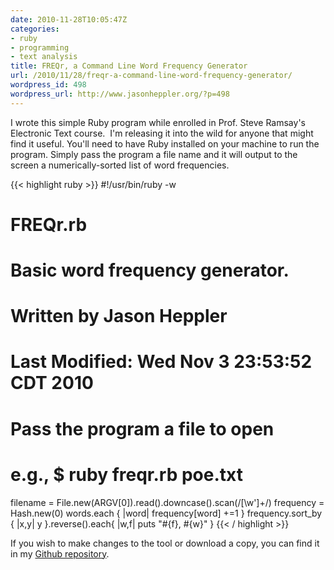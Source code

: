 ```yaml
---
date: 2010-11-28T10:05:47Z
categories:
- ruby
- programming
- text analysis
title: FREQr, a Command Line Word Frequency Generator
url: /2010/11/28/freqr-a-command-line-word-frequency-generator/
wordpress_id: 498
wordpress_url: http://www.jasonheppler.org/?p=498
---
```


I wrote this simple Ruby program while enrolled in Prof. Steve Ramsay's Electronic Text course.  I'm releasing it into the wild for anyone that might find it useful.  You'll need to have Ruby installed on your machine to run the program.  Simply pass the program a file name and it will output to the screen a numerically-sorted list of word frequencies.  <!--more-->

{{< highlight ruby >}}
#!/usr/bin/ruby -w

# FREQr.rb
#
# Basic word frequency generator.
#
# Written by Jason Heppler
#
# Last Modified: Wed Nov 3 23:53:52 CDT 2010

# Pass the program a file to open
# e.g., $ ruby freqr.rb poe.txt
filename = File.new(ARGV[0]).read().downcase().scan(/[\w']+/)
frequency = Hash.new(0)
words.each { |word| frequency[word] +=1 }
frequency.sort_by { |x,y| y }.reverse().each{ |w,f| puts "#{f}, #{w}" }
{{< / highlight >}}

If you wish to make changes to the tool or download a copy, you can find it in my <a href="https://github.com/hepplerj/FREQr">Github repository</a>.
